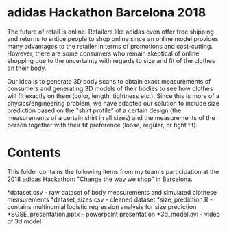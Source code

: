 # adidas Hackathon Barcelona 2018

The future of retail is online. Retailers like adidas even offer free shipping and returns to entice people to shop online since an online model provides many advantages to the retailer in terms of promotions and cost-cutting. However, there are some consumers who remain skeptical of online shopping due to the uncertainty with regards to size and fit of the clothes on their body.

Our idea is to generate 3D body scans to obtain exact measurements of consumers and generating 3D models of their bodies to see how clothes will fit exactly on them (color, length, tightness etc.). Since this is more of a physics/engineering problem, we have adapted our solution to include size prediction based on the "shirt profile" of a certain design (the measurements of a certain shirt in all sizes) and the measurements of the person together with their fit preference (loose, regular, or tight fit).

# Contents

This folder contains the following items from my team's participation at the 2018 adidas Hackathon: "Change the way we shop" in Barcelona.

*dataset.csv - raw dataset of body measurements and simulated clothese measurements 
*dataset_sizes.csv - cleaned dataset
*size_prediction.R - contains multinomial logistic regression analysis for size prediction
*BGSE_presentation.pptx - powerpoint presentation
*3d_model.avi - video of 3d model
